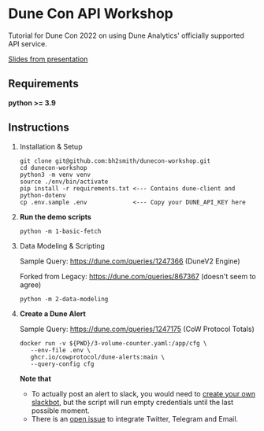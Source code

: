 # Dune Con API Workshop

Tutorial for Dune Con 2022 on using Dune Analytics' officially supported API service.

[Slides from presentation](https://docs.google.com/presentation/d/1w6KsA9UIYZt71psmYrxvB-0nVNcgMdn60sWFe1UlFlM/edit?usp=sharing)

## Requirements

**python >= 3.9**

## Instructions

1. Installation & Setup

    ```shell
   git clone git@github.com:bh2smith/dunecon-workshop.git
   cd dunecon-workshop
   python3 -m venv venv
   source ./env/bin/activate
   pip install -r requirements.txt <--- Contains dune-client and python-dotenv
   cp .env.sample .env             <--- Copy your DUNE_API_KEY here
    ```

2. **Run the demo scripts**

    ```shell
    python -m 1-basic-fetch
    ```
3. Data Modeling & Scripting

   Sample Query: https://dune.com/queries/1247366 (DuneV2 Engine)

   Forked from Legacy: https://dune.com/queries/867367 (doesn't seem to agree)
   ```shell
   python -m 2-data-modeling
   ```

4. **Create a Dune Alert**

   Sample Query: https://dune.com/queries/1247175 (CoW Protocol Totals)

   ```shell
   docker run -v ${PWD}/3-volume-counter.yaml:/app/cfg \
      --env-file .env \
      ghcr.io/cowprotocol/dune-alerts:main \
      --query-config cfg
   ```

   **Note that**
    - To actually post an alert to slack, you would need to [create your own slackbot](https://api.slack.com/apps), but
      the script will run empty credentials until the last possible moment.
    - There is an [open issue](https://github.com/cowprotocol/dune-alerts/issues/33) to integrate Twitter, Telegram and
      Email.
